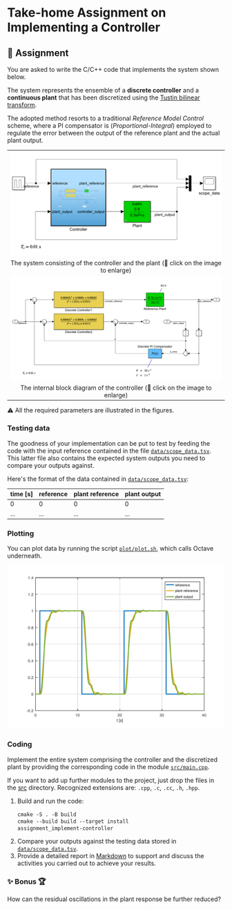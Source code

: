 Take-home Assignment on Implementing a Controller
=================================================

## 📔 Assignment
You are asked to write the C/C++ code that implements the system shown below.

The system represents the ensemble of a **discrete controller** and a **continuous plant** that has been
discretized using the [Tustin bilinear transform](https://en.wikipedia.org/wiki/Bilinear_transform).

The adopted method resorts to a traditional _Reference Model Control_ scheme, where a PI compensator is
(_Proportional-Integral_) employed to regulate the error between the output of the reference plant and
the actual plant output. 

| |
| :---: |
| ![](/assets/controller_plant.png) |
| The system consisting of the controller and the plant (🔘 click on the image to enlarge) |
| ![](/assets/controller.png) |
| The internal block diagram of the controller (🔘 click on the image to enlarge) |

⚠ All the required parameters are illustrated in the figures.

### Testing data
The goodness of your implementation can be put to test by feeding the code with the input reference
contained in the file [`data/scope_data.tsv`](/data/scope_data.tsv). This latter file also contains the 
expected system outputs you need to compare your outputs against.

Here's the format of the data contained in [`data/scope_data.tsv`](/data/scope_data.tsv):

| time [s] | reference | plant reference | plant output |
| :--- | :--- | :--- | :--- |
| 0 | 0 | 0 | 0 |
| ... | ... | ... | ... |

### Plotting
You can plot data by running the script [`plot/plot.sh`](/plot/plot.sh), which calls Octave underneath.

![](/assets/response.png)

### Coding
Implement the entire system comprising the controller and the discretized plant by providing the corresponding code in the module [`src/main.cpp`](/src/main.cpp).

If you want to add up further modules to the project, just drop the files in the [src](/src) directory. Recognized extensions are: `.cpp`, `.c`, `.cc`, `.h`, `.hpp`.
1. Build and run the code:
   ```console
   cmake -S . -B build
   cmake --build build --target install
   assignment_implement-controller
   ```
1. Compare your outputs against the testing data stored in [`data/scope_data.tsv`](/data/scope_data.tsv).
1. Provide a detailed report in [Markdown](https://guides.github.com/features/mastering-markdown) to support
   and discuss the activities you carried out to achieve your results.

### ✨ Bonus 🏆
How can the residual oscillations in the plant response be further reduced?

